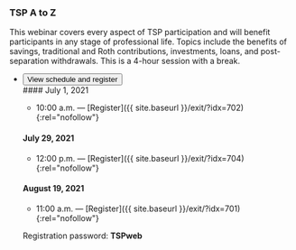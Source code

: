 ### TSP A to Z

This webinar covers every aspect of TSP participation and will benefit participants in any stage of professional life. Topics include the benefits of savings, traditional and Roth contributions, investments, loans, and post-separation withdrawals. This is a 4-hour session with a break.

<ul class="usa-accordion">
<li>
  <button
    class="usa-accordion-button"
    aria-expanded="false"
    aria-controls="register-tsp-a-to-z">
    View schedule and register
  </button>
<div id="register-tsp-a-to-z" class="usa-accordion-content" markdown="1">

<div class="usa-grid">
<!-- 1/2 -->
<div class="usa-width-one-half" markdown="1">
#### July 1, 2021

- 10:00 a.m. — [Register]({{ site.baseurl }}/exit/?idx=702){:rel="nofollow"}

#### July 29, 2021

- 12:00 p.m. — [Register]({{ site.baseurl }}/exit/?idx=704){:rel="nofollow"}

#### August 19, 2021

- 11:00 a.m. — [Register]({{ site.baseurl }}/exit/?idx=701){:rel="nofollow"}
</div>
<!-- 2/2 -->
<div class="usa-width-one-half" markdown="1">

Registration password: **TSPweb**

</div>
</div> <!-- END usa.grid -->

</div>
</li>
</ul>
